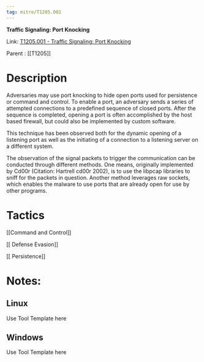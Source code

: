 ```yaml
---
tag: mitre/T1205.001
---
```


**Traffic Signaling: Port Knocking**

Link: [T1205.001 - Traffic Signaling: Port Knocking](https://attack.mitre.org/techniques/T1205/001)

Parent : [[T1205]]


# Description

Adversaries may use port knocking to hide open ports used for persistence or command and control. To enable a port, an adversary sends a series of attempted connections to a predefined sequence of closed ports. After the sequence is completed, opening a port is often accomplished by the host based firewall, but could also be implemented by custom software.

This technique has been observed both for the dynamic opening of a listening port as well as the initiating of a connection to a listening server on a different system.

The observation of the signal packets to trigger the communication can be conducted through different methods. One means, originally implemented by Cd00r (Citation: Hartrell cd00r 2002), is to use the libpcap libraries to sniff for the packets in question. Another method leverages raw sockets, which enables the malware to use ports that are already open for use by other programs.

# Tactics


[[Command and Control]]

[[ Defense Evasion]]

[[ Persistence]]


# Notes:

## Linux

Use Tool Template here

## Windows

Use Tool Template here